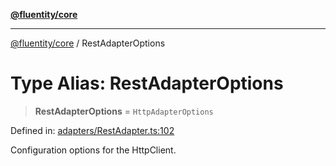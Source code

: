 [**@fluentity/core**](../README.md)

***

[@fluentity/core](../globals.md) / RestAdapterOptions

# Type Alias: RestAdapterOptions

> **RestAdapterOptions** = `HttpAdapterOptions`

Defined in: [adapters/RestAdapter.ts:102](https://github.com/cedricpierre/fluentity-core/blob/4cf472651f16db0d62330fceca0c892198eabdda/src/adapters/RestAdapter.ts#L102)

Configuration options for the HttpClient.
